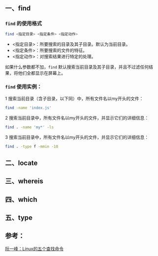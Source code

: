 
## 一、find
### `find` 的使用格式

```bash
find <指定目录> <指定条件> <指定动作>
```

+ <指定目录>：所要搜索的目录及其子目录。默认为当前目录。
+ <指定条件>：所要搜索的文件的特征。
+ <指定动作>：对搜索结果进行特定的处理。

如果什么参数都不加，`find` 默认搜索当前目录及其子目录，并且不过滤任何结果，将他们全都显示在屏幕上。

### `find` 使用实例：

1 搜索当前目录（含子目录，以下同）中，所有文件名以my开头的文件：

```bash
find -name 'index.js'
```

2 搜索当前目录中，所有文件名以my开头的文件，并显示它们的详细信息：

```bash
find . -name 'my*' -ls
```

3 搜索当前目录中，所有文件名以my开头的文件，并显示它们的详细信息：

```bash
find . -type f -mmin -10
```


## 二、locate


## 三、whereis


## 四、which


## 五、type



## 参考：
[阮一峰：Linux的五个查找命令](http://www.ruanyifeng.com/blog/2009/10/5_ways_to_search_for_files_using_the_terminal.html)
